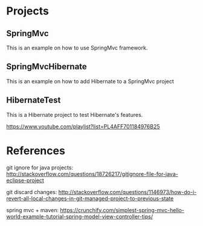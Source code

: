 # Projects

## SpringMvc 

This is an example on how to use SpringMvc framework.

## SpringMvcHibernate

This is an example on how to add Hibernate to a SpringMvc project

## HibernateTest

This is a Hibernate project to test Hibernate's features.

https://www.youtube.com/playlist?list=PL4AFF701184976B25

# References

git ignore for java projects: http://stackoverflow.com/questions/18726217/gitignore-file-for-java-eclipse-project

git discard changes: http://stackoverflow.com/questions/1146973/how-do-i-revert-all-local-changes-in-git-managed-project-to-previous-state

spring mvc + maven: https://crunchify.com/simplest-spring-mvc-hello-world-example-tutorial-spring-model-view-controller-tips/
